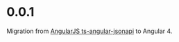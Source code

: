 # 0.0.1

Migration from [AngularJS ts-angular-jsonapi](https://github.com/reyesoft/ts-angular-jsonapi) to Angular 4.
